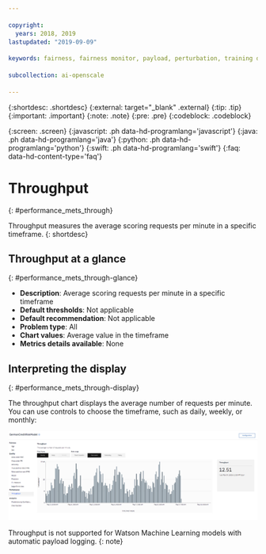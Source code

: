 ```yaml
---

copyright:
  years: 2018, 2019
lastupdated: "2019-09-09"

keywords: fairness, fairness monitor, payload, perturbation, training data, performance, throughput

subcollection: ai-openscale

---
```


{:shortdesc: .shortdesc}
{:external: target="_blank" .external}
{:tip: .tip}
{:important: .important}
{:note: .note}
{:pre: .pre}
{:codeblock: .codeblock}

{:screen: .screen}
{:javascript: .ph data-hd-programlang='javascript'}
{:java: .ph data-hd-programlang='java'}
{:python: .ph data-hd-programlang='python'}
{:swift: .ph data-hd-programlang='swift'}
{:faq: data-hd-content-type='faq'}

# Throughput
{: #performance_mets_through}

Throughput measures the average scoring requests per minute in a specific timeframe.
{: shortdesc}

## Throughput at a glance
{: #performance_mets_through-glance}

- **Description**: Average scoring requests per minute in a specific timeframe
- **Default thresholds**: Not applicable
- **Default recommendation**: Not applicable
- **Problem type**: All
- **Chart values**: Average value in the timeframe
- **Metrics details available**: None

## Interpreting the display
{: #performance_mets_through-display}

The throughput chart displays the average number of requests per minute. You can use controls to choose the timeframe, such as daily, weekly, or monthly:

![performance chart](images/wos-performance_metrics_001.png)

Throughput is not supported for Watson Machine Learning models with automatic payload logging.
{: note}
